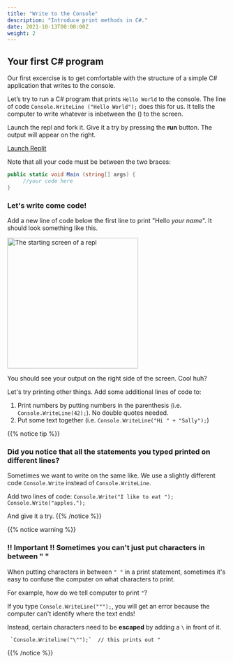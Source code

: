 ```yaml
---
title: "Write to the Console"
description: "Introduce print methods in C#."
date: 2021-10-13T00:00:00Z
weight: 2
---
```


## Your first C# program

Our first excercise is to get comfortable with the structure of a simple C# application that writes to the console.

Let’s try to run a C# program that prints `Hello World` to the console.  The line of code `Console.WriteLine ("Hello World");` does this for us.  It tells the computer to write whatever is inbetween the () to the screen.

Launch the repl and fork it. Give it a try by pressing the **run** button.  The output will appear on the right. 

<a class="my-2 mx-4 btn btn-info" href="https://replit.com/@nuevofoundation/CSharpBasicsHelloWorld" target="_blank">Launch Replit</a>

Note that all your code must be between the two braces:

```c#
public static void Main (string[] args) {
     //your code here
}
```

### Let's write come code!

Add a new line of code below the first line to print "Hello *your name*".  It should look something like this.

<img src="../images/Step1.png" height="300" alt="The starting screen of a repl" />

You should see your output on the right side of the screen. Cool huh?  

Let's try printing other things. Add some additional lines of code to:
1. Print numbers by putting numbers in the parenthesis (i.e. `Console.WriteLine(42);`). No double quotes needed.
2. Put some text together (i.e. `Console.WriteLine("Hi " + "Sally");`)

{{% notice tip %}}
### Did you notice that all the statements you typed printed on different lines?

Sometimes we want to write on the same like.  We use a slightly different code `Console.Write` instead of `Console.WriteLine`.

Add two lines of code:
`Console.Write("I like to eat ");`
`Console.Write("apples.");`

And give it a try.
{{% /notice %}}

{{% notice warning %}}
### !! Important !! Sometimes you can't just put characters in between " "

When putting characters in between `" "` in a print statement, sometimes it's easy to confuse the computer on what characters to print.

For example, how do we tell computer to print `"`?

If you type `Console.WriteLine(""");`, you will get an error because the computer can't identify where the text ends!

Instead, certain characters need to be <b>escaped</b> by adding a `\` in front of it.

     `Console.Writeline("\"");`  // this prints out "
{{% /notice %}}
